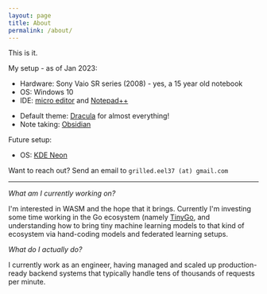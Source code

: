 ```yaml
---
layout: page
title: About
permalink: /about/
---
```


This is it.

My setup - as of Jan 2023:
- Hardware: Sony Vaio SR series (2008) - yes, a 15 year old notebook
- OS: Windows 10
- IDE: [micro editor](https://micro-editor.github.io/) and [Notepad++](https://notepad-plus-plus.org/)
* Default theme: [Dracula](https://draculatheme.com/) for almost everything!
* Note taking: [Obsidian](https://obsidian.md/)

Future setup:
- OS: [KDE Neon](https://neon.kde.org/)


Want to reach out? Send an email to `grilled.eel37 (at) gmail.com`

---

_What am I currently working on?_

I'm interested in WASM and the hope that it brings. Currently I'm investing some time working in the Go ecosystem (namely [TinyGo](https://tinygo.org/), and understanding how to bring tiny machine learning models to that kind of ecosystem via hand-coding models and federated learning setups. 

_What do I actually do?_

I currently work as an engineer, having managed and scaled up production-ready backend systems that typically handle tens of thousands of requests per minute. 
